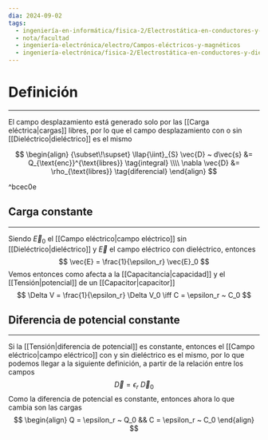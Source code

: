 ```yaml
---
dia: 2024-09-02
tags:
  - ingeniería-en-informática/fisica-2/Electrostática-en-conductores-y-dieléctricos
  - nota/facultad
  - ingeniería-electrónica/electro/Campos-eléctricos-y-magnéticos
  - ingeniería-electrónica/fisica-2/Electrostática-en-conductores-y-dieléctricos
---
```

# Definición
---
El campo desplazamiento está generado solo por las [[Carga eléctrica|cargas]] libres, por lo que el campo desplazamiento con o sin [[Dieléctrico|dieléctrico]] es el mismo

$$ \begin{align} 
    {\subset\!\supset} \llap{\iint}_{S} \vec{D} ~ d\vec{s} &= Q_{\text{enc}}^{\text{libres}} \tag{integral} \\\\
    \nabla \vec{D} &= \rho_{\text{libres}} \tag{diferencial}
\end{align} $$

^bcec0e

## Carga constante
---
Siendo $\vec{E}_0$ el [[Campo eléctrico|campo eléctrico]] sin [[Dieléctrico|dieléctrico]] y $\vec{E}$ el campo eléctrico con dieléctrico, entonces $$ \vec{E} = \frac{1}{\epsilon_r} \vec{E}_0 $$
Vemos entonces como afecta a la [[Capacitancia|capacidad]] y el [[Tensión|potencial]] de un [[Capacitor|capacitor]] $$ \Delta V = \frac{1}{\epsilon_r} \Delta V_0 \iff C = \epsilon_r ~ C_0 $$
## Diferencia de potencial constante
---
Si la [[Tensión|diferencia de potencial]] es constante, entonces el [[Campo eléctrico|campo eléctrico]] con y sin dieléctrico es el mismo, por lo que podemos llegar a la siguiente definición, a partir de la relación entre los campos $$ \vec{D} = \epsilon_r ~ \vec{D}_0 $$
Como la diferencia de potencial es constante, entonces ahora lo que cambia son las cargas $$ \begin{align} 
    Q = \epsilon_r ~ Q_0 && C = \epsilon_r ~ C_0
\end{align} $$


